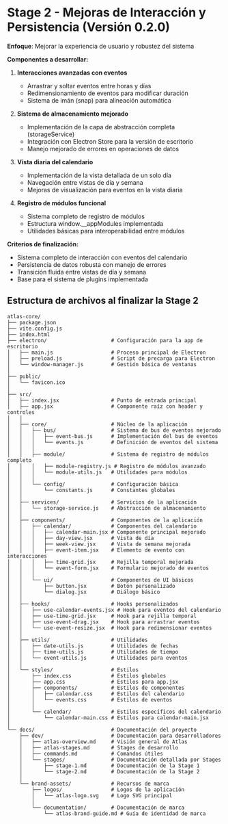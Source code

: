 # Stage 2 - Mejoras de Interacción y Persistencia (Versión 0.2.0)

**Enfoque**: Mejorar la experiencia de usuario y robustez del sistema

**Componentes a desarrollar:**
1. **Interacciones avanzadas con eventos**
   - Arrastrar y soltar eventos entre horas y días
   - Redimensionamiento de eventos para modificar duración
   - Sistema de imán (snap) para alineación automática

2. **Sistema de almacenamiento mejorado**
   - Implementación de la capa de abstracción completa (storageService)
   - Integración con Electron Store para la versión de escritorio
   - Manejo mejorado de errores en operaciones de datos

3. **Vista diaria del calendario**
   - Implementación de la vista detallada de un solo día
   - Navegación entre vistas de día y semana
   - Mejoras de visualización para eventos en la vista diaria

4. **Registro de módulos funcional**
   - Sistema completo de registro de módulos
   - Estructura window.__appModules implementada
   - Utilidades básicas para interoperabilidad entre módulos

**Criterios de finalización:**
- Sistema completo de interacción con eventos del calendario
- Persistencia de datos robusta con manejo de errores
- Transición fluida entre vistas de día y semana
- Base para el sistema de plugins implementada

## Estructura de archivos al finalizar la Stage 2

```
atlas-core/
├── package.json
├── vite.config.js
├── index.html
├── electron/                     # Configuración para la app de escritorio
│   ├── main.js                   # Proceso principal de Electron
│   ├── preload.js                # Script de precarga para Electron
│   └── window-manager.js         # Gestión básica de ventanas
│
├── public/
│   └── favicon.ico
│
├── src/
│   ├── index.jsx                 # Punto de entrada principal
│   ├── app.jsx                   # Componente raíz con header y controles
│   │
│   ├── core/                     # Núcleo de la aplicación
│   │   ├── bus/                  # Sistema de bus de eventos mejorado
│   │   │   ├── event-bus.js      # Implementación del bus de eventos
│   │   │   └── events.js         # Definición de eventos del sistema
│   │   │
│   │   ├── module/               # Sistema de registro de módulos completo
│   │   │   ├── module-registry.js # Registro de módulos avanzado
│   │   │   └── module-utils.js   # Utilidades para módulos
│   │   │
│   │   └── config/               # Configuración básica
│   │       └── constants.js      # Constantes globales
│   │
│   ├── services/                 # Servicios de la aplicación
│   │   └── storage-service.js    # Abstracción de almacenamiento
│   │
│   ├── components/               # Componentes de la aplicación
│   │   ├── calendar/             # Componentes del calendario
│   │   │   ├── calendar-main.jsx # Componente principal mejorado
│   │   │   ├── day-view.jsx      # Vista de día
│   │   │   ├── week-view.jsx     # Vista de semana mejorada
│   │   │   ├── event-item.jsx    # Elemento de evento con interacciones
│   │   │   ├── time-grid.jsx     # Rejilla temporal mejorada
│   │   │   └── event-form.jsx    # Formulario mejorado de eventos
│   │   │
│   │   └── ui/                   # Componentes de UI básicos
│   │       ├── button.jsx        # Botón personalizado
│   │       └── dialog.jsx        # Diálogo básico
│   │
│   ├── hooks/                    # Hooks personalizados
│   │   ├── use-calendar-events.jsx # Hook para eventos del calendario
│   │   ├── use-time-grid.jsx     # Hook para rejilla temporal
│   │   ├── use-event-drag.jsx    # Hook para arrastrar eventos
│   │   └── use-event-resize.jsx  # Hook para redimensionar eventos
│   │
│   ├── utils/                    # Utilidades
│   │   ├── date-utils.js         # Utilidades de fechas
│   │   ├── time-utils.js         # Utilidades de tiempo
│   │   └── event-utils.js        # Utilidades para eventos
│   │
│   └── styles/                   # Estilos
│       ├── index.css             # Estilos globales
│       ├── app.css               # Estilos para app.jsx
│       ├── components/           # Estilos de componentes
│       │   ├── calendar.css      # Estilos del calendario
│       │   └── events.css        # Estilos de eventos
│       │
│       └── calendar/             # Estilos específicos del calendario
│           └── calendar-main.css # Estilos para calendar-main.jsx
│
└── docs/                         # Documentación del proyecto
    ├── dev/                      # Documentación para desarrolladores
    │   ├── atlas-overview.md     # Visión general de Atlas
    │   ├── atlas-stages.md       # Stages de desarrollo
    │   ├── commands.md           # Comandos útiles
    │   └── stages/               # Documentación detallada por Stages
    │       ├── stage-1.md        # Documentación de la Stage 1
    │       └── stage-2.md        # Documentación de la Stage 2
    │
    └── brand-assets/             # Recursos de marca
        ├── logos/                # Logos de la aplicación
        │   └── atlas-logo.svg    # Logo SVG principal
        │
        └── documentation/        # Documentación de marca
            └── atlas-brand-guide.md # Guía de identidad de marca
```
